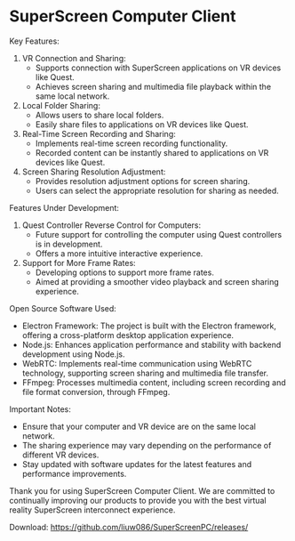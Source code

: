 # SuperScreen Computer Client
Key Features:
1. VR Connection and Sharing:
    * Supports connection with SuperScreen applications on VR devices like Quest.
    * Achieves screen sharing and multimedia file playback within the same local network.
2. Local Folder Sharing:
    * Allows users to share local folders.
    * Easily share files to applications on VR devices like Quest.
3. Real-Time Screen Recording and Sharing:
    * Implements real-time screen recording functionality.
    * Recorded content can be instantly shared to applications on VR devices like Quest.
4. Screen Sharing Resolution Adjustment:
    * Provides resolution adjustment options for screen sharing.
    * Users can select the appropriate resolution for sharing as needed.

Features Under Development:
1. Quest Controller Reverse Control for Computers:
    * Future support for controlling the computer using Quest controllers is in development.
    * Offers a more intuitive interactive experience.
2. Support for More Frame Rates:
    * Developing options to support more frame rates.
    * Aimed at providing a smoother video playback and screen sharing experience.

Open Source Software Used:
* Electron Framework: The project is built with the Electron framework, offering a cross-platform desktop application experience.
* Node.js: Enhances application performance and stability with backend development using Node.js.
* WebRTC: Implements real-time communication using WebRTC technology, supporting screen sharing and multimedia file transfer.
* FFmpeg: Processes multimedia content, including screen recording and file format conversion, through FFmpeg.

Important Notes:
* Ensure that your computer and VR device are on the same local network.
* The sharing experience may vary depending on the performance of different VR devices.
* Stay updated with software updates for the latest features and performance improvements.

Thank you for using SuperScreen Computer Client. We are committed to continually improving our products to provide you with the best virtual reality SuperScreen interconnect experience.

Download:
https://github.com/liuw086/SuperScreenPC/releases/
